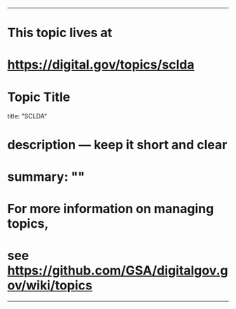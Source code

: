 
---
# This topic lives at
# https://digital.gov/topics/sclda

# Topic Title
title: "SCLDA"

# description — keep it short and clear
# summary: ""


# For more information on managing topics,
# see https://github.com/GSA/digitalgov.gov/wiki/topics
---